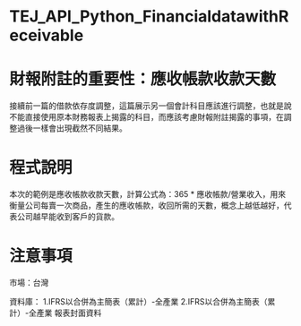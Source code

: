 # TEJ_API_Python_FinancialdatawithReceivable

# 財報附註的重要性：應收帳款收款天數
接續前一篇的借款依存度調整，這篇展示另一個會計科目應該進行調整，也就是說不能直接使用原本財務報表上揭露的科目，而應該考慮財報附註揭露的事項，在調整過後一樣會出現截然不同結果。

# 程式說明
本次的範例是應收帳款收款天數，計算公式為：365 * 應收帳款/營業收入，用來衡量公司每賣一次商品，產生的應收帳款，收回所需的天數，概念上越低越好，代表公司越早能收到客戶的貨款。

# 注意事項

市場：台灣

資料庫： 1.IFRS以合併為主簡表（累計）-全產業 2.IFRS以合併為主簡表（累計）-全產業 報表封面資料
